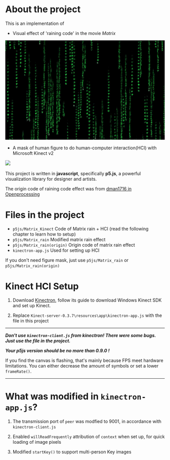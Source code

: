 <!--
 * @Author: Yuhong Wu
 * @Date: 2024-05-06 21:24:51
 * @LastEditors: Yuhong Wu
 * @LastEditTime: 2024-05-06 23:53:28
 * @Description: 
-->
# About the project

This is an implementation of 
- Visual effect of 'raining code' in the movie *Matrix*

![](./resources/Matrix_rain.gif)

- A mask of human figure to do human-computer interaction(HCI) with Microsoft Kinect v2

![](./resources/Matrix_rain_mask.gif)

This project is written in **javascript**, specifically **p5.js**, a powerful visualization library for designer and artists. 

The origin code of raining code effect was from [dman1716 in Openprocessing](https://openprocessing.org/sketch/491851)

# Files in the project
- `p5js/Matrix_Kinect` Code of Matrix rain + HCI (read the following chapter to learn how to setup)
- `p5js/Matrix_rain` Modified matrix rain effect
- `p5js/Matrix_rain(origin)` Origin code of matrix rain effect
- `kinectron-app.js` Used for setting up HCI

If you don't need figure mask, just use `p5js/Matrix_rain` or `p5js/Matrix_rain(origin)`

# Kinect HCI Setup
1. Download [Kinectron](https://kinectron.github.io/), follow its guide to download Windows Kinect SDK and set up Kinect.

2. Replace `Kinect-server-0.3.7\resources\app\kinectron-app.js` with the file in this project

---
***Don't use `kinectron-client.js` from kinectron! There were some bugs. Just use the file in the project.***

***Your p5js version should be no more than 0.9.0 !***

If you find the canvas is flashing, that's mainly because FPS meet hardware limitations. You can either decrease the amount of symbols or set a lower `frameRate()`.

---

# What was modified in `kinectron-app.js`?

1. The transmission port of `peer` was modfied to 9001, in accordance with `kinectron-client.js`

2. Enabled `willReadFrequently` attribution of `context` when set up, for quick loading of image pixels

3. Modified `startKey()` to support multi-person Key images
